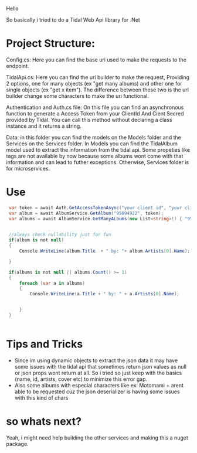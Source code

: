 Hello

So basically i tried to do a Tidal Web Api library for .Net

# Project Structure:

Config.cs: Here you can find the base uri used to make the requests to the endpoint.

TidalApi.cs: Here you can find the uri builder to make the request, Providing 2 options, one for many objects (ex "get many albums) and other one for single objects (ex "get x item").
The difference between these two is the url builder change some characters to make the uri functional.

Authentication and Auth.cs file: On this file you can find an asynchronous function to generate a Access Token from your ClientId And Cient Secred provided by Tidal. You can call this method
without declaring a class instance and it returns a string.

Data: in this folder you can find the models on the Models folder and the Services on the Services folder. 
In Models you can find the TidalAlbum model used to extract the information from the tidal api. Some propeties like tags are not available by now because some albums wont come with that information
and can lead to futher exceptions. Otherwise, Services folder is for microservices. 


# Use

```c#
 var token = await Auth.GetAccessTokenAsync("your client id", "your client secret");
 var album = await AlbumService.GetAlbum("95094922", token);
 var albums = await AlbumService.GetManyALbums(new List<string>() { "95094922", "220809479" }, token);

      
 //always check nullability just for fun
 if(album is not null)
 {
     Console.WriteLine(album.Title  + " by: "+ album.Artists[0].Name);

 }

 if(albums is not null || albums.Count() >= 1)
 {
     foreach (var a in albums)
     {
         Console.WriteLine(a.Title + " by: " + a.Artists[0].Name);


     }
 }    
        
```

# Tips and Tricks

- Since im using dynamic objects to extract the json data it may have some issues with the tidal api that sometimes return json values as null or json props wont return at all. So i tried so just keep with the basics (name, id, artists, cover etc) to minimize this error gap.
- Also some albums with especial characters like ex: Motomami + arent able to be requested cuz the json deserializer is having some issues with this kind of chars


# so whats next?

Yeah, i might need help building the other services and making this a nuget package.
